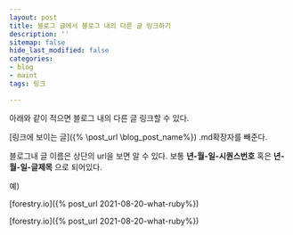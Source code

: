 ```yaml
---
layout: post
title: 블로그 글에서 블로그 내의 다른 글 링크하기
description: ''
sitemap: false
hide_last_modified: false
categories:
- blog
- maint
tags: 링크

---
```

아래와 같이 적으면 블로그 내의 다른 글 링크할 수 있다.

\[링크에 보이는 글\]({% \post_url \blog_post_name%})
.md확장자를 빼준다.

블로그내 글 이름은 상단의 url을 보면 알 수 있다.
보통 **년-월-일-시퀀스번호** 혹은 **년-월-일-글제목** 으로 되어있다.

예)

\[forestry.io\]({% post_url 2021-08-20-what-ruby%})

[forestry.io]({% post_url 2021-08-20-what-ruby%})